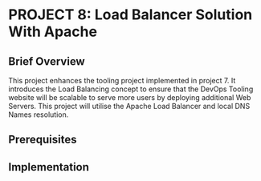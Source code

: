 #  PROJECT 8: Load Balancer Solution With Apache
## Brief Overview
This project enhances the tooling project implemented in project 7. It introduces the Load Balancing concept to ensure that the DevOps Tooling website will be scalable to serve more users by deploying additional Web Servers. This project will utilise the Apache Load Balancer and local DNS Names resolution.

## Prerequisites

## Implementation
